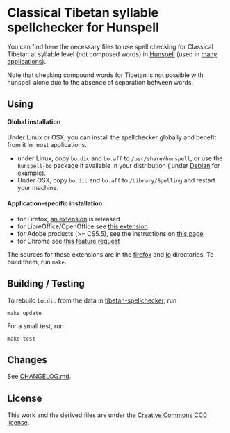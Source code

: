 # Classical Tibetan syllable spellchecker for Hunspell

You can find here the necessary files to use spell checking for Classical Tibetan at syllable
level (not composed words) in [Hunspell](http://hunspell.sourceforge.net/) (used
in [many applications](https://en.wikipedia.org/wiki/Hunspell#Uses)).

Note that checking compound words for Tibetan is not possible with hunspell alone due to the absence
of separation between words.

## Using

#### Global installation

Under Linux or OSX, you can install the spellchecker globally and benefit from it in most
applications.

- under Linux, copy `bo.dic` and `bo.aff` to `/usr/share/hunspell`, or use the `hunspell-bo` package
  if available in your distribution (
  under [Debian](https://packages.debian.org/search?keywords=hunspell-bo) for example).
- Under OSX, copy `bo.dic` and `bo.aff` to `/Library/Spelling` and restart your machine.

#### Application-specific installation

- for Firefox, [an extension](https://addons.mozilla.org/fr/firefox/addon/tibetan-spellchecker/) is
  released
- for LibreOffice/OpenOffice
  see [this extension](http://extensions.openoffice.org/en/project/tibetan-syllable-spell-checker)
- for Adobe products (>= CS5.5), see the instructions
  on [this page](http://blog.napsys.com/2012/11/adding-hyphenation-and-spelling.html)
- for Chrome
  see [this feature request](https://bugs.chromium.org/p/chromium/issues/detail?id=662850)

The sources for these extensions are in the [firefox](firefox/) and [lo](lo/) directories. To build
them, run `make`.

## Building / Testing

To rebuild `bo.dic` from the data
in [tibetan-spellchecker](https://github.com/eroux/tibetan-spellchecker), run

    make update

For a small test, run

    make test

## Changes

See [CHANGELOG.md](CHANGELOG.md).

## License

This work and the derived files are under the [Creative Commons CC0 license](LICENSE).
